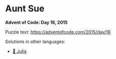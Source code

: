 # Aunt Sue

**Advent of Code: Day 16, 2015**

Puzzle text: <https://adventofcode.com/2015/day/16>

Solutions in other languages:

- [🍡 Julia](../../../julia/2015/16_aunt_sue/README.md)
